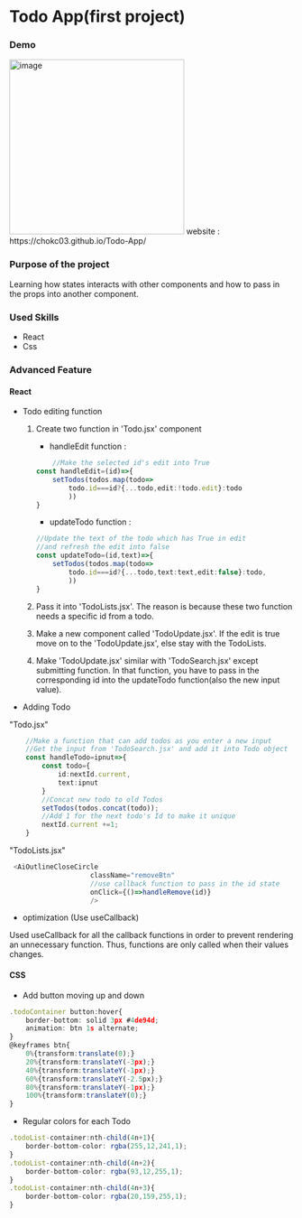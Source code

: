 # Todo App(first project)

### Demo
<img width="310" alt="image" src="https://user-images.githubusercontent.com/86751419/146941415-d3e41922-7dde-4d3d-80b1-9137c30128d6.png">
website : https://chokc03.github.io/Todo-App/

### Purpose of the project
Learning how states interacts with other components and how to pass in the props into another component.

### Used Skills
- React
- Css

### Advanced Feature
#### React 

- Todo editing function
    1. Create two function in 'Todo.jsx' component
        - handleEdit function :
        ```ts
            //Make the selected id's edit into True 
        const handleEdit=(id)=>{
            setTodos(todos.map(todo=>
                todo.id===id?{...todo,edit:!todo.edit}:todo
                ))
        }
        ```
        - updateTodo function :
        ```ts
        //Update the text of the todo which has True in edit
        //and refresh the edit into false
        const updateTodo=(id,text)=>{
            setTodos(todos.map(todo=>
                todo.id===id?{...todo,text:text,edit:false}:todo,
                ))
        }
        ```
    2. Pass it into 'TodoLists.jsx'. The reason is because these two function needs a specific id from a todo.

    3. Make a new component called 'TodoUpdate.jsx'. If the edit is true move on to the 'TodoUpdate.jsx', else stay with the TodoLists.

    4. Make 'TodoUpdate.jsx' similar with 'TodoSearch.jsx' except submitting function. In that function, you have to pass in the corresponding id into the updateTodo function(also the new input value).

- Adding Todo

"Todo.jsx"
```ts
    //Make a function that can add todos as you enter a new input
    //Get the input from 'TodoSearch.jsx' and add it into Todo object
    const handleTodo=ipnut=>{
        const todo={
            id:nextId.current,
            text:ipnut
        }
        //Concat new todo to old Todos
        setTodos(todos.concat(todo));
        //Add 1 for the next todo's Id to make it unique
        nextId.current +=1;
    }
```
"TodoLists.jsx"
```ts
 <AiOutlineCloseCircle
                    className="removeBtn"
                    //use callback function to pass in the id state
                    onClick={()=>handleRemove(id)}
                    />
```

- optimization (Use useCallback)

Used useCallback for all the callback functions in order to prevent rendering an unnecessary function. Thus, functions are only called when their values changes.

#### CSS
- Add button moving up and down
```ts
.todoContainer button:hover{
    border-bottom: solid 3px #4de94d;
    animation: btn 1s alternate;
}
@keyframes btn{
    0%{transform:translate(0);}
    20%{transform:translateY(-3px);}
    40%{transform:translateY(-1px);}
    60%{transform:translateY(-2.5px);}
    80%{transform:translateY(-1px);}
    100%{transform:translateY(0);}
}

```
- Regular colors for each Todo
```ts
.todoList-container:nth-child(4n+1){
    border-bottom-color: rgba(255,12,241,1);
}
.todoList-container:nth-child(4n+2){
    border-bottom-color: rgba(93,12,255,1);
}
.todoList-container:nth-child(4n+3){
    border-bottom-color: rgba(20,159,255,1);
}
```
